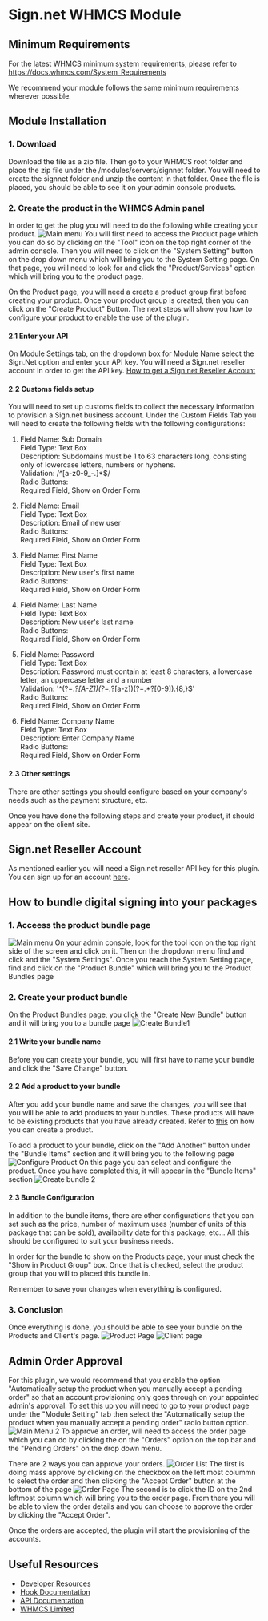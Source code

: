 # Sign.net WHMCS Module

## Minimum Requirements

For the latest WHMCS minimum system requirements, please refer to
https://docs.whmcs.com/System_Requirements

We recommend your module follows the same minimum requirements wherever
possible.

## Module Installation

### 1. Download

Download the file as a zip file. Then go to your WHMCS root folder and place the zip file under the /modules/servers/signnet folder.
You will need to create the signnet folder and unzip the content in that folder.
Once the file is placed, you should be able to see it on your admin console products.

### 2. Create the product in the WHMCS Admin panel

In order to get the plug you will need to do the following while creating your product.
![Main menu](./images/Main%20menu.png)
You will first need to access the Product page which you can do so by clicking on the "Tool" icon on the top right corner of the admin console. Then you will need to click on the "System Setting" button on the drop down menu which will bring you to the System Setting page. On that page, you will need to look for and click the "Product/Services" option which will bring you to the product page.

On the Product page, you will need a create a product group first before creating your product. Once your product group is created, then you can click on the "Create Product" Button. The next steps will show you how to configure your product to enable the use of the plugin.

#### 2.1 Enter your API

On Module Settings tab, on the dropdown box for Module Name select the Sign.Net option and enter your API key. You will need a Sign.net reseller account in order to get the API key. [How to get a Sign.net Reseller Account](#signnet-reseller-account)

#### 2.2 Customs fields setup

You will need to set up customs fields to collect the necessary information to provision a Sign.net business account.
Under the Custom Fields Tab you will need to create the following fields with the following configurations:

1. Field Name: Sub Domain <br>
   Field Type: Text Box <br>
   Description: Subdomains must be 1 to 63 characters long, consisting only of lowercase letters, numbers or hyphens. <br>
   Validation: /^[a-z0-9_\-.]\*$/ <br>
   Radio Buttons: <br>
   Required Field, Show on Order Form<br>

2. Field Name: Email <br>
   Field Type: Text Box <br>
   Description: Email of new user <br>
   Radio Buttons: <br>
   Required Field, Show on Order Form <br>

3. Field Name: First Name <br>
   Field Type: Text Box <br>
   Description: New user's first name <br>
   Radio Buttons: <br>
   Required Field, Show on Order Form <br>

4. Field Name: Last Name <br>
   Field Type: Text Box <br>
   Description: New user's last name <br>
   Radio Buttons: <br>
   Required Field, Show on Order Form <br>

5. Field Name: Password <br>
   Field Type: Text Box <br>
   Description: Password must contain at least 8 characters, a lowercase letter, an uppercase letter and a number <br>
   Validation: '^(?=._?[A-Z])(?=._?[a-z])(?=.\*?[0-9]).{8,}$' <br>
   Radio Buttons: <br>
   Required Field, Show on Order Form <br>

6. Field Name: Company Name <br>
   Field Type: Text Box <br>
   Description: Enter Company Name <br>
   Radio Buttons: <br>
   Required Field, Show on Order Form <br>

#### 2.3 Other settings

There are other settings you should configure based on your company's needs such as the payment structure, etc.

Once you have done the following steps and create your product, it should appear on the client site.

## Sign.net Reseller Account

As mentioned earlier you will need a Sign.net reseller API key for this plugin. You can sign up for an account [here](https://resellers.sign.net/auth/register/).

## How to bundle digital signing into your packages

### 1. Acceess the product bundle page

![Main menu](./images/Main%20menu.png)
On your admin console, look for the tool icon on the top right side of the screen and click on it. Then on the dropdown menu find and click and the "System Settings". Once you reach the System Setting page, find and click on the "Product Bundle" which will bring you to the Product Bundles page

### 2. Create your product bundle

On the Product Bundles page, you click the "Create New Bundle" button and it will bring you to a bundle page
![Create Bundle1 ](./images/create%20bundle%201.png)

#### 2.1 Write your bundle name

Before you can create your bundle, you will first have to name your bundle and click the "Save Change" button.

#### 2.2 Add a product to your bundle

After you add your bundle name and save the changes, you will see that you will be able to add products to your bundles. These products will have to be existing products that you have already created. Refer to [this](#2-create-the-product-in-the-whmcs-admin-panel) on how you can create a product.

To add a product to your bundle, click on the "Add Another" button under the "Bundle Items" section and it will bring you to the following page
![Configure Product](./images/configure%20product.png)
On this page you can select and configure the product. Once you have completed this, it will appear in the "Bundle Items" section
![Create bundle 2](./images/create%20bundle%202.png)

#### 2.3 Bundle Configuration

In addition to the bundle items, there are other configurations that you can set such as the price, number of maximum uses (number of units of this package that can be sold), availability date for this package, etc... All this should be configured to suit your business needs.

In order for the bundle to show on the Products page, your must check the "Show in Product Group" box. Once that is checked, select the product group that you will to placed this bundle in.

Remember to save your changes when everything is configured.

### 3. Conclusion

Once everything is done, you should be able to see your bundle on the Products and Client's page.
![Product Page](./images/product%20page.png)
![Client page](./images/client%20page.png)

## Admin Order Approval

For this plugin, we would recommend that you enable the option "Automatically setup the product when you manually accept a pending order" so that an account provisioning only goes through on your appointed admin's approval. To set this up you will need to go to your product page under the "Module Setting" tab then select the "Automatically setup the product when you manually accept a pending order" radio button option.
![Main Menu 2](./images/main%20Menu%202.png)
To approve an order, will need to access the order page which you can do by clicking the on the "Orders" option on the top bar and the "Pending Orders" on the drop down menu.

There are 2 ways you can approve your orders.
![Order List](./images/order%20list.png)
The first is doing mass approve by clicking on the checkbox on the left most colummn to select the order and then clicking the "Accept Order" button at the bottom of the page
![Order Page](./images/order%20page.png)
The second is to click the ID on the 2nd leftmost column which will bring you to the order page. From there you will be able to view the order details and you can choose to approve the order by clicking the "Accept Order".

Once the orders are accepted, the plugin will start the provisioning of the accounts.

## Useful Resources

- [Developer Resources](https://developers.whmcs.com/)
- [Hook Documentation](https://developers.whmcs.com/hooks/)
- [API Documentation](https://developers.whmcs.com/api/)
- [WHMCS Limited](https://www.whmcs.com)
